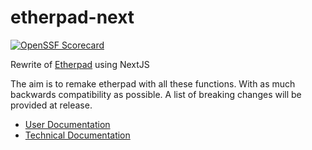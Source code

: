 # etherpad-next

[![OpenSSF Scorecard](https://api.securityscorecards.dev/projects/github.com/ether/etherpad-next/badge)](https://securityscorecards.dev/viewer/?uri=github.com/ether/etherpad-next)

Rewrite of [Etherpad](https://etherpad.org) using NextJS

The aim is to remake etherpad with all these functions. With as much backwards compatibility as possible.
A list of breaking changes will be provided at release.

- [User Documentation](docs/User.md)
- [Technical Documentation](docs/Technical.md)
